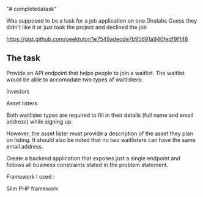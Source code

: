 "# completedatask" 

Was supposed to be a task for a job application on one Diralabs
Guess they didn't like it or just took the project and declined the job

https://gist.github.com/geektutor/1e7549adecde7b95691a940fedf9f148

## The task
Provide an API endpoint that helps people to join a waitlist. The waitlist would be able to accomodate two types of waitlisters:

Investors

Asset listers

Both waitlister types are required to fill in their details (full name and email address) while signing up.

However, the asset lister must provide a description of the asset they plan on listing. It should also be noted that no two waitlisters can have the same email address.

Create a backend application that exposes just a single endpoint and follows all business constraints stated in the problem statement.

Framework I used :

Slim PHP framework
